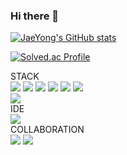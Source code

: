 ### Hi there 👋

[![JaeYong's GitHub stats](https://github-readme-stats.vercel.app/api?username=JaeYong0107)](https://github.com/anuraghazra/github-readme-stats)

[![Solved.ac Profile](http://mazassumnida.wtf/api/v2/generate_badge?boj=dwd07)](https://solved.ac/dwd07/)

STACK</br>
<img src="https://img.shields.io/badge/HTML5-%23E34F26?style=flat-square&logo=HTML5&logoColor=white">
<img src="https://img.shields.io/badge/CSS3-%231572B6?style=flat-square&logo=CSS3&logoColor=white">
<img src="https://img.shields.io/badge/JAVASCRIPT-%23F7DF1E?style=flat-square&logo=JAVASCRIPT&logoColor=white">
<img src="https://img.shields.io/badge/TYPESCRIPT-%233178C6?style=flat-square&logo=TYPESCRIPT&logoColor=white">
<img src="https://img.shields.io/badge/REACT-%2361DAFB?style=flat-square&logo=REACT&logoColor=white">
<img src="https://img.shields.io/badge/REDUX-%23764ABC?style=flat-square&logo=REDUX&logoColor=white"></br>
<img src="https://img.shields.io/badge/NEXT.js-%23000000?style=flat-square&logo=NEXT.js&logoColor=white"></br>
IDE</br>
<img src="https://img.shields.io/badge/VISUAL STUDIO CODE-%23007ACC?style=flat-square&logo=VISUAL STUDIO CODE&logoColor=white"></br>
COLLABORATION</br>
<img src="https://img.shields.io/badge/GIT-%23F05032?style=flat-square&logo=GIT&logoColor=white">
<img src="https://img.shields.io/badge/JIRA-%230052CC?style=flat-square&logo=JIRA&logoColor=white">
